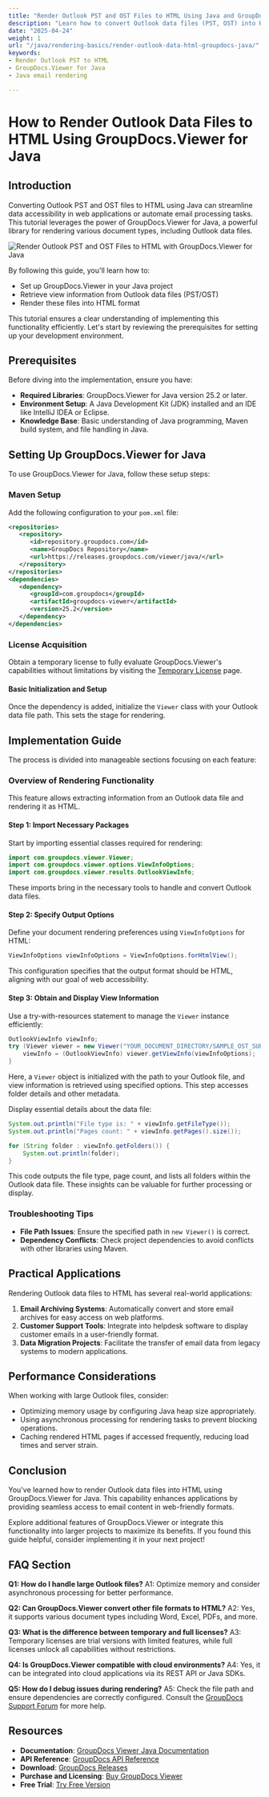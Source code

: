 ```yaml
---
title: "Render Outlook PST and OST Files to HTML Using Java and GroupDocs.Viewer"
description: "Learn how to convert Outlook data files (PST, OST) into HTML using Java with GroupDocs.Viewer. Follow this comprehensive guide for efficient email rendering."
date: "2025-04-24"
weight: 1
url: "/java/rendering-basics/render-outlook-data-html-groupdocs-java/"
keywords:
- Render Outlook PST to HTML
- GroupDocs.Viewer for Java
- Java email rendering

---
```



# How to Render Outlook Data Files to HTML Using GroupDocs.Viewer for Java

## Introduction

Converting Outlook PST and OST files to HTML using Java can streamline data accessibility in web applications or automate email processing tasks. This tutorial leverages the power of GroupDocs.Viewer for Java, a powerful library for rendering various document types, including Outlook data files.

![Render Outlook PST and OST Files to HTML with GroupDocs.Viewer for Java](/viewer/rendering-basics/render-outlookpst-and-ost-files-to-html-java.png)

By following this guide, you'll learn how to:
- Set up GroupDocs.Viewer in your Java project
- Retrieve view information from Outlook data files (PST/OST)
- Render these files into HTML format

This tutorial ensures a clear understanding of implementing this functionality efficiently. Let's start by reviewing the prerequisites for setting up your development environment.

## Prerequisites

Before diving into the implementation, ensure you have:
- **Required Libraries**: GroupDocs.Viewer for Java version 25.2 or later.
- **Environment Setup**: A Java Development Kit (JDK) installed and an IDE like IntelliJ IDEA or Eclipse.
- **Knowledge Base**: Basic understanding of Java programming, Maven build system, and file handling in Java.

## Setting Up GroupDocs.Viewer for Java

To use GroupDocs.Viewer for Java, follow these setup steps:

### Maven Setup
Add the following configuration to your `pom.xml` file:

```xml
<repositories>
   <repository>
      <id>repository.groupdocs.com</id>
      <name>GroupDocs Repository</name>
      <url>https://releases.groupdocs.com/viewer/java/</url>
   </repository>
</repositories>
<dependencies>
   <dependency>
      <groupId>com.groupdocs</groupId>
      <artifactId>groupdocs-viewer</artifactId>
      <version>25.2</version>
   </dependency>
</dependencies>
```

### License Acquisition
Obtain a temporary license to fully evaluate GroupDocs.Viewer's capabilities without limitations by visiting the [Temporary License](https://purchase.groupdocs.com/temporary-license/) page.

#### Basic Initialization and Setup
Once the dependency is added, initialize the `Viewer` class with your Outlook data file path. This sets the stage for rendering.

## Implementation Guide

The process is divided into manageable sections focusing on each feature:

### Overview of Rendering Functionality
This feature allows extracting information from an Outlook data file and rendering it as HTML.

#### Step 1: Import Necessary Packages
Start by importing essential classes required for rendering:

```java
import com.groupdocs.viewer.Viewer;
import com.groupdocs.viewer.options.ViewInfoOptions;
import com.groupdocs.viewer.results.OutlookViewInfo;
```
These imports bring in the necessary tools to handle and convert Outlook data files.

#### Step 2: Specify Output Options
Define your document rendering preferences using `ViewInfoOptions` for HTML:

```java
ViewInfoOptions viewInfoOptions = ViewInfoOptions.forHtmlView();
```
This configuration specifies that the output format should be HTML, aligning with our goal of web accessibility.

#### Step 3: Obtain and Display View Information
Use a try-with-resources statement to manage the `Viewer` instance efficiently:

```java
OutlookViewInfo viewInfo;
try (Viewer viewer = new Viewer("YOUR_DOCUMENT_DIRECTORY/SAMPLE_OST_SUBFOLDERS")) {
    viewInfo = (OutlookViewInfo) viewer.getViewInfo(viewInfoOptions);
}
```
Here, a `Viewer` object is initialized with the path to your Outlook file, and view information is retrieved using specified options. This step accesses folder details and other metadata.

Display essential details about the data file:

```java
System.out.println("File type is: " + viewInfo.getFileType());
System.out.println("Pages count: " + viewInfo.getPages().size());

for (String folder : viewInfo.getFolders()) {
    System.out.println(folder);
}
```
This code outputs the file type, page count, and lists all folders within the Outlook data file. These insights can be valuable for further processing or display.

### Troubleshooting Tips
- **File Path Issues**: Ensure the specified path in `new Viewer()` is correct.
- **Dependency Conflicts**: Check project dependencies to avoid conflicts with other libraries using Maven.

## Practical Applications
Rendering Outlook data files to HTML has several real-world applications:
1. **Email Archiving Systems**: Automatically convert and store email archives for easy access on web platforms.
2. **Customer Support Tools**: Integrate into helpdesk software to display customer emails in a user-friendly format.
3. **Data Migration Projects**: Facilitate the transfer of email data from legacy systems to modern applications.

## Performance Considerations
When working with large Outlook files, consider:
- Optimizing memory usage by configuring Java heap size appropriately.
- Using asynchronous processing for rendering tasks to prevent blocking operations.
- Caching rendered HTML pages if accessed frequently, reducing load times and server strain.

## Conclusion
You've learned how to render Outlook data files into HTML using GroupDocs.Viewer for Java. This capability enhances applications by providing seamless access to email content in web-friendly formats.

Explore additional features of GroupDocs.Viewer or integrate this functionality into larger projects to maximize its benefits. If you found this guide helpful, consider implementing it in your next project!

## FAQ Section
**Q1: How do I handle large Outlook files?**
A1: Optimize memory and consider asynchronous processing for better performance.

**Q2: Can GroupDocs.Viewer convert other file formats to HTML?**
A2: Yes, it supports various document types including Word, Excel, PDFs, and more.

**Q3: What is the difference between temporary and full licenses?**
A3: Temporary licenses are trial versions with limited features, while full licenses unlock all capabilities without restrictions.

**Q4: Is GroupDocs.Viewer compatible with cloud environments?**
A4: Yes, it can be integrated into cloud applications via its REST API or Java SDKs.

**Q5: How do I debug issues during rendering?**
A5: Check the file path and ensure dependencies are correctly configured. Consult the [GroupDocs Support Forum](https://forum.groupdocs.com/c/viewer/9) for more help.

## Resources
- **Documentation**: [GroupDocs Viewer Java Documentation](https://docs.groupdocs.com/viewer/java/)
- **API Reference**: [GroupDocs API Reference](https://reference.groupdocs.com/viewer/java/)
- **Download**: [GroupDocs Releases](https://releases.groupdocs.com/viewer/java/)
- **Purchase and Licensing**: [Buy GroupDocs Viewer](https://purchase.groupdocs.com/buy)
- **Free Trial**: [Try Free Version](https://releases.groupdocs.com/viewer/java/)

